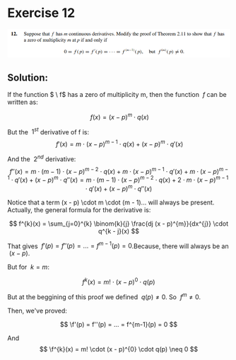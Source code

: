# Exercise 12

![image](image.png)

## Solution:

If  the function $ \ f$ has a zero of multiplicity m, then the function $\ f$ can be written as:

$$
\ f(x) = (x - p)^{m} \cdot q(x)
$$

But the $\ 1^{st}$ derivative of f is:
$$
\ f'(x) = m \cdot (x - p)^{m - 1} \cdot q(x) + (x - p)^{m} \cdot q'(x)
$$

And the $\ 2^{nd}$ derivative:
$$
\ f''(x) = m \cdot (m - 1) \cdot (x - p)^{m - 2} \cdot q(x) + m \cdot (x - p)^{m - 1} \cdot q'(x) + m \cdot (x - p)^{m - 1} \cdot q'(x) + (x - p)^{m} \cdot q''(x) = m \cdot (m - 1) \cdot (x - p)^{m - 2} \cdot q(x) + 2 \cdot m \cdot (x - p)^{m - 1} \cdot q'(x) + (x - p)^{m} \cdot q''(x)
$$


Notice that a term (x - p) \cdot m \cdot (m - 1)... will always be present. Actually, the general formula for the derivative is:

$$
f^{k}(x) = \sum_{j=0}^{k} \binom{k}{j} \frac{dj (x - p)^{m}}{dx^{j}} \cdot q^{k - j}(x)
$$

That gives $\ f'(p) = f''(p) = ... = f^{m-1}(p) = 0$.Because, there will always be an $\ (x - p)$. 

But for $\ k = m$:

$$
f^{k}(x) = m! \cdot (x - p)^{0} \cdot q(p)
$$

But at the beggining of this proof we defined $\ q(p) \neq 0$. So $\ f^{m} \neq 0$.

Then, we've proved:

$$
\f'(p) = f''(p) = ... = f^{m-1}(p) = 0
$$

And 
$$
\f^{k}(x) = m! \cdot (x - p)^{0} \cdot q(p) \neq 0
$$
